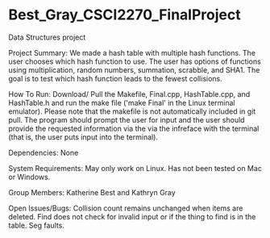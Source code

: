 # Best_Gray_CSCI2270_FinalProject

Data Structures project

Project Summary:
We made a hash table with multiple hash functions. The user chooses which hash function to use. The user has options of functions using multiplication, random numbers, summation, scrabble, and SHA1. The goal is to test which hash function leads to the fewest collisions.

How To Run:
Download/ Pull the Makefile, Final.cpp, HashTable.cpp, and HashTable.h and run the make file ('make Final' in the Linux terminal emulator).  Please note that the makefile is not automatically included in git pull.  The program should prompt the user for input and the user should provide the requested information via the via the infreface with the terminal (that is, the user puts input into the terminal).

Dependencies:
None

System Requirements:
May only work on Linux.  Has not been tested on Mac or Windows.

Group Members:
Katherine Best and Kathryn Gray

Open Issues/Bugs:
Collision count remains unchanged when items are deleted.
Find does not check for invalid input or if the thing to find is in the table.  Seg faults.
